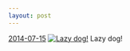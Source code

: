 ```yaml
---
layout: post
---
```


<p>
  <time><a href="/341">2014-07-15</a></time>
  <a href="/341"><img src="{{ site.assets_url }}/341-640.jpg" srcset="{{ site.assets_url }}/341-1280.jpg 1280w, {{ site.assets_url }}/341-960.jpg 960w, {{ site.assets_url }}/341-640.jpg 640w, {{ site.assets_url }}/341-320.jpg 320w" sizes="(min-width: 700px) 50vw, calc(100vw - 2rem)" alt="Lazy dog!" /></a>
  <span>Lazy dog!</span>
</p>
